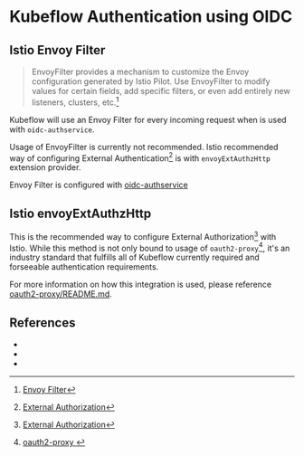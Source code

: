 # Kubeflow Authentication using OIDC

## Istio Envoy Filter

> EnvoyFilter provides a mechanism to customize the Envoy configuration generated by Istio Pilot. Use EnvoyFilter to modify values for certain fields, add specific filters, or even add entirely new listeners, clusters, etc.[^1]

Kubeflow will use an Envoy Filter for every incoming request when is used
with `oidc-authservice`. 

Usage of EnvoyFilter is currently not recommended. Istio recommended way of
configuring External Authentication[^2] is with `envoyExtAuthzHttp` extension
provider.

Envoy Filter is configured with [oidc-authservice](https://github.com/arrikto/oidc-authservice) 


## Istio envoyExtAuthzHttp

This is the recommended way to configure External Authorization[^2] with Istio.
While this method is not only bound to usage of `oauth2-proxy`[^3], it's an industry
standard that fulfills all of Kubeflow currently required and forseeable
authentication requirements.

For more information on how this integration is used, please reference
[oauth2-proxy/README.md](oauth2-proxy/README.md).

## References

- [^1]: [Envoy Filter](https://istio.io/latest/docs/reference/config/networking/envoy-filter/)
- [^2]: [External Authorization](https://istio.io/latest/docs/tasks/security/authorization/authz-custom/)
- [^3]: [oauth2-proxy ](https://github.com/oauth2-proxy/oauth2-proxy)